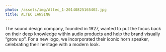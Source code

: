 ```yaml
---
photo: /assets/img/Altec_1-20140825165402.jpg
title: ALTEC LANSING
---
```

<p>The sound design company, founded in 1927, wanted to put the focus back on their deep knowledge within audio products and help the brand visually “grow up”. For a new logo, we incorporated their iconic horn speaker, celebrating their heritage with a modern look.</p>